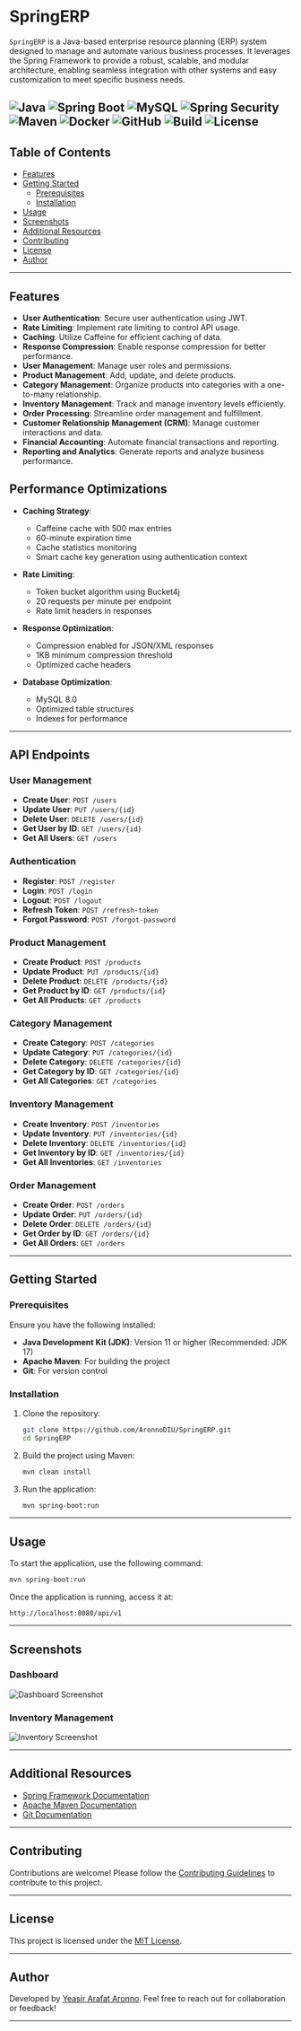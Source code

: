 # SpringERP

`SpringERP` is a Java-based enterprise resource planning (ERP) system designed to manage and automate various business processes. It leverages the Spring Framework to provide a robust, scalable, and modular architecture, enabling seamless integration with other systems and easy customization to meet specific business needs.

![Java](https://img.shields.io/badge/Java-17+-blue?logo=java&style=flat-square)
![Spring Boot](https://img.shields.io/badge/Spring%20Boot-3.2.3-brightgreen?logo=springboot&style=flat-square)
![MySQL](https://img.shields.io/badge/MySQL-8.0-blue.svg)
![Spring Security](https://img.shields.io/badge/Spring%20Security-5.7.3-brightgreen?logo=springsecurity&style=flat-square)
![Maven](https://img.shields.io/badge/Maven-3.8.4-orange?logo=apachemaven&style=flat-square)
![Docker](https://img.shields.io/badge/Docker-20.10.7-blue.svg)
![GitHub](https://img.shields.io/badge/GitHub-Repo-blue?logo=github&style=flat-square)
![Build](https://img.shields.io/badge/Build-Passing-brightgreen?style=flat-square)
![License](https://img.shields.io/badge/License-MIT-yellow?style=flat-square)
---

## Table of Contents

- [Features](#features)
- [Getting Started](#getting-started)
  - [Prerequisites](#prerequisites)
  - [Installation](#installation)
- [Usage](#usage)
- [Screenshots](#screenshots)
- [Additional Resources](#additional-resources)
- [Contributing](#contributing)
- [License](#license)
- [Author](#author)

---

## Features

- **User Authentication**: Secure user authentication using JWT.
- **Rate Limiting**: Implement rate limiting to control API usage.
- **Caching**: Utilize Caffeine for efficient caching of data.
- **Response Compression**: Enable response compression for better performance.
- **User Management**: Manage user roles and permissions.
- **Product Management**: Add, update, and delete products.
- **Category Management**: Organize products into categories with a one-to-many relationship.
- **Inventory Management**: Track and manage inventory levels efficiently.
- **Order Processing**: Streamline order management and fulfillment.
- **Customer Relationship Management (CRM)**: Manage customer interactions and data.
- **Financial Accounting**: Automate financial transactions and reporting.
- **Reporting and Analytics**: Generate reports and analyze business performance.

## Performance Optimizations

- **Caching Strategy**:
   - Caffeine cache with 500 max entries
   - 60-minute expiration time
   - Cache statistics monitoring
   - Smart cache key generation using authentication context

- **Rate Limiting**:
   - Token bucket algorithm using Bucket4j
   - 20 requests per minute per endpoint
   - Rate limit headers in responses

- **Response Optimization**:
   - Compression enabled for JSON/XML responses
   - 1KB minimum compression threshold
   - Optimized cache headers

- **Database Optimization**:
   - MySQL 8.0
   - Optimized table structures
   - Indexes for performance
---

## API Endpoints

### User Management
- **Create User**: `POST /users`
- **Update User**: `PUT /users/{id}`
- **Delete User**: `DELETE /users/{id}`
- **Get User by ID**: `GET /users/{id}`
- **Get All Users**: `GET /users`

### Authentication
- **Register**: `POST /register`
- **Login**: `POST /login`
- **Logout**: `POST /logout`
- **Refresh Token**: `POST /refresh-token`
- **Forgot Password**: `POST /forgot-password`

### Product Management
- **Create Product**: `POST /products`
- **Update Product**: `PUT /products/{id}`
- **Delete Product**: `DELETE /products/{id}`
- **Get Product by ID**: `GET /products/{id}`
- **Get All Products**: `GET /products`

### Category Management
- **Create Category**: `POST /categories`
- **Update Category**: `PUT /categories/{id}`
- **Delete Category**: `DELETE /categories/{id}`
- **Get Category by ID**: `GET /categories/{id}`
- **Get All Categories**: `GET /categories`

### Inventory Management
- **Create Inventory**: `POST /inventories`
- **Update Inventory**: `PUT /inventories/{id}`
- **Delete Inventory**: `DELETE /inventories/{id}`
- **Get Inventory by ID**: `GET /inventories/{id}`
- **Get All Inventories**: `GET /inventories`

### Order Management
- **Create Order**: `POST /orders`
- **Update Order**: `PUT /orders/{id}`
- **Delete Order**: `DELETE /orders/{id}`
- **Get Order by ID**: `GET /orders/{id}`
- **Get All Orders**: `GET /orders`

---

## Getting Started

### Prerequisites

Ensure you have the following installed:

- **Java Development Kit (JDK)**: Version 11 or higher (Recommended: JDK 17)
- **Apache Maven**: For building the project
- **Git**: For version control

### Installation

1. Clone the repository:
    ```sh
    git clone https://github.com/AronnoDIU/SpringERP.git
    cd SpringERP
    ```

2. Build the project using Maven:
    ```sh
    mvn clean install
    ```

3. Run the application:
    ```sh
    mvn spring-boot:run
    ```

---

## Usage

To start the application, use the following command:
```sh
mvn spring-boot:run
```

Once the application is running, access it at:
```
http://localhost:8080/api/v1
```

---

## Screenshots

### Dashboard
![Dashboard Screenshot](https://via.placeholder.com/800x400?text=Dashboard+Screenshot)

### Inventory Management
![Inventory Screenshot](https://via.placeholder.com/800x400?text=Inventory+Management+Screenshot)

---

## Additional Resources

- [Spring Framework Documentation](https://spring.io/)
- [Apache Maven Documentation](https://maven.apache.org/)
- [Git Documentation](https://git-scm.com/)

---

## Contributing

Contributions are welcome! Please follow the [Contributing Guidelines](CONTRIBUTING.md) to contribute to this project.

---

## License

This project is licensed under the [MIT License](LICENSE).

---

## Author

Developed by [Yeasir Arafat Aronno](https://github.com/AronnoDIU). Feel free to reach out for collaboration or feedback!

---